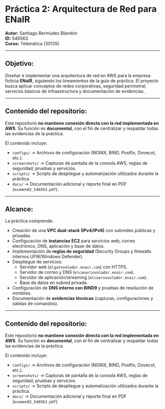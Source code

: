 # Práctica 2: Arquitectura de Red para ENaIR  

**Autor:** Santiago Bermúdez Blandón  
**ID:** 546563  
**Curso:** Telemática (30135)  

---

## Objetivo:
Diseñar e implementar una arquitectura de red en AWS para la empresa ficticia **ENaIR**, siguiendo los lineamientos de la guía de práctica. El proyecto busca aplicar conceptos de redes corporativas, seguridad perimetral, servicios básicos de infraestructura y documentación de evidencias.  

---

## Contenido del repositorio:
Este repositorio **no mantiene conexión directa con la red implementada en AWS**. Su función es **documental**, con el fin de centralizar y respaldar todas las evidencias de la práctica.  

El contenido incluye:  
- `configs/` → Archivos de configuración (NGINX, BIND, Postfix, Dovecot, etc.).  
- `screenshots/` → Capturas de pantalla de la consola AWS, reglas de seguridad, pruebas y servicios.  
- `scripts/` → Scripts de despliegue y automatización utilizados durante la práctica.  
- `docs/` → Documentación adicional y reporte final en PDF (`examen02_546563.pdf`).
  
---

## Alcance:
La práctica comprende:  
- Creación de una **VPC dual-stack (IPv4/IPv6)** con subredes públicas y privadas.  
- Configuración de **instancias EC2** para servicios web, correo electrónico, DNS, aplicación y base de datos.  
- Implementación de **reglas de seguridad** (Security Groups y firewalls internos UFW/Windows Defender).  
- Despliegue de servicios:  
  - Servidor web (`elgatovolador.enair.com`) con HTTPS.  
  - Servidor de correo y DNS (`elcanariovolador.enair.com`).  
  - Servidor de aplicación/streaming (`elcuervovolador.enair.com`).  
  - Base de datos en subred privada.  
- Configuración de **DNS interno con BIND9** y pruebas de resolución de nombres.  
- Documentación de **evidencias técnicas** (capturas, configuraciones y salidas de comandos).  

---

## Contenido del repositorio:
Este repositorio **no mantiene conexión directa con la red implementada en AWS**. Su función es **documental**, con el fin de centralizar y respaldar todas las evidencias de la práctica.  

El contenido incluye:  
- `configs/` → Archivos de configuración (NGINX, BIND, Postfix, Dovecot, etc.).  
- `screenshots/` → Capturas de pantalla de la consola AWS, reglas de seguridad, pruebas y servicios.  
- `scripts/` → Scripts de despliegue y automatización utilizados durante la práctica.  
- `docs/` → Documentación adicional y reporte final en PDF (`examen02_546563.pdf`).  
